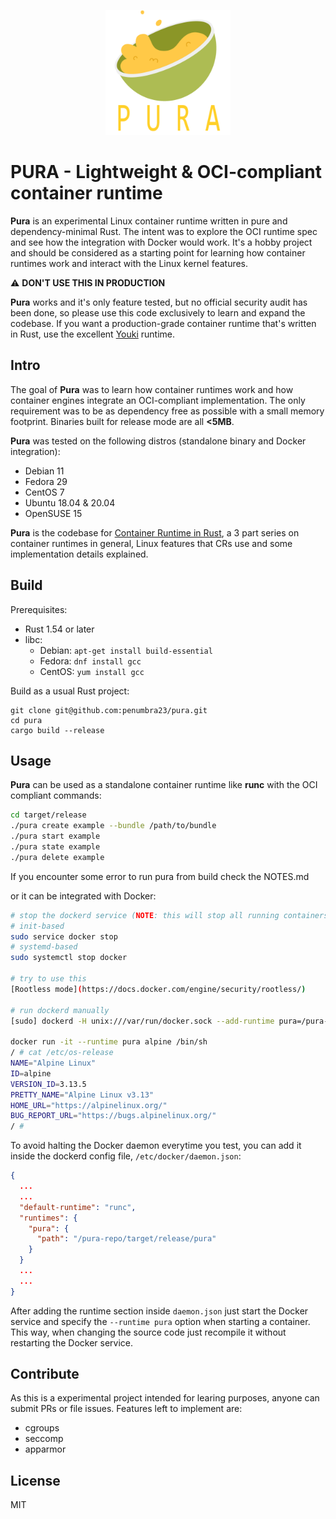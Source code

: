 <p align="center">
  <img src="./assets/logo.png" alt="pura-logo" width="200"/>
</p>

# PURA - Lightweight & OCI-compliant container runtime

**Pura** is an experimental Linux container runtime written in pure and dependency-minimal Rust. The intent was to explore the OCI runtime spec and see how the integration with Docker would work. It's a hobby project and should be considered as a starting point for learning how container runtimes work and interact with the Linux kernel features.

⚠️  **DON'T USE THIS IN PRODUCTION**

**Pura** works and it's only feature tested, but no official security audit has been done, so please use this code exclusively to learn and expand the codebase. If you want a production-grade container runtime that's written in Rust, use the excellent [Youki](https://github.com/containers/youki) runtime.

## Intro

The goal of **Pura** was to learn how container runtimes work and how container engines integrate an OCI-compliant implementation. The only requirement was to be as dependency free as possible with a small memory footprint. Binaries built for release mode are all **<5MB**.

**Pura** was tested on the following distros (standalone binary and Docker integration):

- Debian 11
- Fedora 29
- CentOS 7
- Ubuntu 18.04 & 20.04
- OpenSUSE 15

**Pura** is the codebase for [Container Runtime in Rust](https://itnext.io/container-runtime-in-rust-part-0-7af709415cda), a 3 part series on container runtimes in general, Linux features that CRs use and some implementation details explained.

## Build

Prerequisites:
- Rust 1.54 or later
- libc:
   - Debian: `apt-get install build-essential`
   - Fedora: `dnf install gcc`
   - CentOS: `yum install gcc`

Build as a usual Rust project:
```
git clone git@github.com:penumbra23/pura.git
cd pura
cargo build --release
```

## Usage

**Pura** can be used as a standalone container runtime like **runc** with the OCI compliant commands:

```sh
cd target/release
./pura create example --bundle /path/to/bundle
./pura start example
./pura state example
./pura delete example
```

If you encounter some error to run pura from build check the NOTES.md

or it can be integrated with Docker:
```bash
# stop the dockerd service (NOTE: this will stop all running containers on your Linux OS)
# init-based
sudo service docker stop
# systemd-based
sudo systemctl stop docker

# try to use this
[Rootless mode](https://docs.docker.com/engine/security/rootless/)

# run dockerd manually
[sudo] dockerd -H unix:///var/run/docker.sock --add-runtime pura=/pura-repo/target/release/pura

docker run -it --runtime pura alpine /bin/sh
/ # cat /etc/os-release
NAME="Alpine Linux"
ID=alpine
VERSION_ID=3.13.5
PRETTY_NAME="Alpine Linux v3.13"
HOME_URL="https://alpinelinux.org/"
BUG_REPORT_URL="https://bugs.alpinelinux.org/"
/ #
```

To avoid halting the Docker daemon everytime you test, you can add it inside the dockerd config file, `/etc/docker/daemon.json`:
```json
{
  ...
  ...
  "default-runtime": "runc",
  "runtimes": {
    "pura": {
      "path": "/pura-repo/target/release/pura"
    }
  }
  ...
  ...
}
```

After adding the runtime section inside `daemon.json` just start the Docker service and specify the `--runtime pura` option when starting a container. This way, when changing the source code just recompile it without restarting the Docker service.

## Contribute

As this is a experimental project intended for learing purposes, anyone can submit PRs or file issues. Features left to implement are:

- cgroups
- seccomp
- apparmor


## License
MIT
